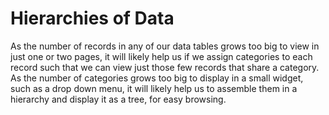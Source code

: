 # Hierarchies of Data
As the number of records in any of our data tables grows too big to view in just one or two pages, it will likely help us if we assign categories to each record such that we can view just those few records that share a category. As the number of categories grows too big to display in a small widget, such as a drop down menu, it will likely help us to assemble them in a hierarchy and display it as a tree, for easy browsing.